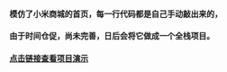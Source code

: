 #### 模仿了小米商城的首页，每一行代码都是自己手动敲出来的，
#### 由于时间仓促，尚未完善，日后会将它做成一个全栈项目。
#### [点击链接查看项目演示](http://xm.aeeternity.com)
